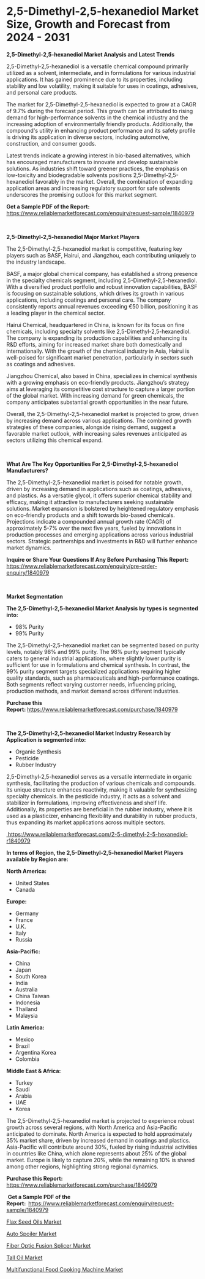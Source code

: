 <p><h1>2,5-Dimethyl-2,5-hexanediol Market Size, Growth and Forecast from 2024 - 2031</h1></p><p><strong>2,5-Dimethyl-2,5-hexanediol Market Analysis and Latest Trends</strong></p>
<p><p>2,5-Dimethyl-2,5-hexanediol is a versatile chemical compound primarily utilized as a solvent, intermediate, and in formulations for various industrial applications. It has gained prominence due to its properties, including stability and low volatility, making it suitable for uses in coatings, adhesives, and personal care products.</p><p>The market for 2,5-Dimethyl-2,5-hexanediol is expected to grow at a CAGR of 9.7% during the forecast period. This growth can be attributed to rising demand for high-performance solvents in the chemical industry and the increasing adoption of environmentally friendly products. Additionally, the compound's utility in enhancing product performance and its safety profile is driving its application in diverse sectors, including automotive, construction, and consumer goods.</p><p>Latest trends indicate a growing interest in bio-based alternatives, which has encouraged manufacturers to innovate and develop sustainable solutions. As industries shift toward greener practices, the emphasis on low-toxicity and biodegradable solvents positions 2,5-Dimethyl-2,5-hexanediol favorably in the market. Overall, the combination of expanding application areas and increasing regulatory support for safe solvents underscores the promising outlook for this market segment.</p></p>
<p><strong>Get a Sample PDF of the Report:&nbsp;</strong> <a href="https://www.reliablemarketforecast.com/enquiry/request-sample/1840979?utm_campaign=1144&utm_medium=2&utm_source=Github&utm_content=ia&utm_term=16102024&utm_id=25-dimethyl-25-hexanediol">https://www.reliablemarketforecast.com/enquiry/request-sample/1840979</a></p>
<p>&nbsp;</p>
<p><strong>2,5-Dimethyl-2,5-hexanediol Major Market Players</strong></p>
<p><p>The 2,5-Dimethyl-2,5-hexanediol market is competitive, featuring key players such as BASF, Hairui, and Jiangzhou, each contributing uniquely to the industry landscape. </p><p>BASF, a major global chemical company, has established a strong presence in the specialty chemicals segment, including 2,5-Dimethyl-2,5-hexanediol. With a diversified product portfolio and robust innovation capabilities, BASF is focusing on sustainable solutions, which drives its growth in various applications, including coatings and personal care. The company consistently reports annual revenues exceeding €50 billion, positioning it as a leading player in the chemical sector.</p><p>Hairui Chemical, headquartered in China, is known for its focus on fine chemicals, including specialty solvents like 2,5-Dimethyl-2,5-hexanediol. The company is expanding its production capabilities and enhancing its R&D efforts, aiming for increased market share both domestically and internationally. With the growth of the chemical industry in Asia, Hairui is well-poised for significant market penetration, particularly in sectors such as coatings and adhesives.</p><p>Jiangzhou Chemical, also based in China, specializes in chemical synthesis with a growing emphasis on eco-friendly products. Jiangzhou’s strategy aims at leveraging its competitive cost structure to capture a larger portion of the global market. With increasing demand for green chemicals, the company anticipates substantial growth opportunities in the near future.</p><p>Overall, the 2,5-Dimethyl-2,5-hexanediol market is projected to grow, driven by increasing demand across various applications. The combined growth strategies of these companies, alongside rising demand, suggest a favorable market outlook, with increasing sales revenues anticipated as sectors utilizing this chemical expand.</p></p>
<p>&nbsp;</p>
<p><strong>What Are The Key Opportunities For 2,5-Dimethyl-2,5-hexanediol Manufacturers?</strong></p>
<p><p>The 2,5-Dimethyl-2,5-hexanediol market is poised for notable growth, driven by increasing demand in applications such as coatings, adhesives, and plastics. As a versatile glycol, it offers superior chemical stability and efficacy, making it attractive to manufacturers seeking sustainable solutions. Market expansion is bolstered by heightened regulatory emphasis on eco-friendly products and a shift towards bio-based chemicals. Projections indicate a compounded annual growth rate (CAGR) of approximately 5-7% over the next five years, fueled by innovations in production processes and emerging applications across various industrial sectors. Strategic partnerships and investments in R&D will further enhance market dynamics.</p></p>
<p><strong>Inquire or Share Your Questions If Any Before Purchasing This Report:</strong> <a href="https://www.reliablemarketforecast.com/enquiry/pre-order-enquiry/1840979?utm_campaign=1144&utm_medium=2&utm_source=Github&utm_content=ia&utm_term=16102024&utm_id=25-dimethyl-25-hexanediol">https://www.reliablemarketforecast.com/enquiry/pre-order-enquiry/1840979</a></p>
<p>&nbsp;</p>
<p><strong>Market Segmentation</strong></p>
<p><strong>The 2,5-Dimethyl-2,5-hexanediol Market Analysis by types is segmented into:</strong></p>
<p><ul><li>98% Purity</li><li>99% Purity</li></ul></p>
<p><p>The 2,5-Dimethyl-2,5-hexanediol market can be segmented based on purity levels, notably 98% and 99% purity. The 98% purity segment typically caters to general industrial applications, where slightly lower purity is sufficient for use in formulations and chemical synthesis. In contrast, the 99% purity segment targets specialized applications requiring higher quality standards, such as pharmaceuticals and high-performance coatings. Both segments reflect varying customer needs, influencing pricing, production methods, and market demand across different industries.</p></p>
<p><strong>Purchase this Report:&nbsp;</strong><a href="https://www.reliablemarketforecast.com/purchase/1840979?utm_campaign=1144&utm_medium=2&utm_source=Github&utm_content=ia&utm_term=16102024&utm_id=25-dimethyl-25-hexanediol">https://www.reliablemarketforecast.com/purchase/1840979</a></p>
<p>&nbsp;</p>
<p><strong>The 2,5-Dimethyl-2,5-hexanediol Market Industry Research by Application is segmented into:</strong></p>
<p><ul><li>Organic Synthesis</li><li>Pesticide</li><li>Rubber Industry</li></ul></p>
<p><p>2,5-Dimethyl-2,5-hexanediol serves as a versatile intermediate in organic synthesis, facilitating the production of various chemicals and compounds. Its unique structure enhances reactivity, making it valuable for synthesizing specialty chemicals. In the pesticide industry, it acts as a solvent and stabilizer in formulations, improving effectiveness and shelf life. Additionally, its properties are beneficial in the rubber industry, where it is used as a plasticizer, enhancing flexibility and durability in rubber products, thus expanding its market applications across multiple sectors.</p></p>
<p><a href="https://www.reliablemarketforecast.com/2-5-dimethyl-2-5-hexanediol-r1840979?utm_campaign=1144&utm_medium=2&utm_source=Github&utm_content=ia&utm_term=16102024&utm_id=25-dimethyl-25-hexanediol">&nbsp;https://www.reliablemarketforecast.com/2-5-dimethyl-2-5-hexanediol-r1840979</a></p>
<p><strong>In terms of Region, the 2,5-Dimethyl-2,5-hexanediol Market Players available by Region are:</strong></p>
<p>
    <p> <strong> North America: </strong>
        <ul>
            <li>United States</li>
            <li>Canada</li>
        </ul>
        </p> 
    <p> <strong> Europe: </strong>
        <ul>
            <li>Germany</li>
            <li>France</li>
            <li>U.K.</li>
            <li>Italy</li>
            <li>Russia</li>
        </ul>
        </p> 
    <p> <strong> Asia-Pacific: </strong>
        <ul>
            <li>China</li>
            <li>Japan</li>
            <li>South Korea</li>
            <li>India</li>
            <li>Australia</li>
            <li>China Taiwan</li>
            <li>Indonesia</li>
            <li>Thailand</li>
            <li>Malaysia</li>
        </ul>
        </p> 
    <p> <strong> Latin America: </strong>
        <ul>
            <li>Mexico</li>
            <li>Brazil</li>
            <li>Argentina Korea</li>
            <li>Colombia</li>
        </ul>
        </p> 
    <p> <strong> Middle East & Africa: </strong>
        <ul>
            <li>Turkey</li>
            <li>Saudi</li>
            <li>Arabia</li>
            <li>UAE</li>
            <li>Korea</li>
        </ul>
    </p>
    </p>
<p><p>The 2,5-Dimethyl-2,5-hexanediol market is projected to experience robust growth across several regions, with North America and Asia-Pacific anticipated to dominate. North America is expected to hold approximately 35% market share, driven by increased demand in coatings and plastics. Asia-Pacific will contribute around 30%, fueled by rising industrial activities in countries like China, which alone represents about 25% of the global market. Europe is likely to capture 20%, while the remaining 10% is shared among other regions, highlighting strong regional dynamics.</p></p>
<p><strong>Purchase this Report: </strong><a href="https://www.reliablemarketforecast.com/purchase/1840979?utm_campaign=1144&utm_medium=2&utm_source=Github&utm_content=ia&utm_term=16102024&utm_id=25-dimethyl-25-hexanediol">https://www.reliablemarketforecast.com/purchase/1840979</a></p>
<p>&nbsp;<strong>Get a Sample PDF of the Report:&nbsp;&nbsp;</strong><a href="https://www.reliablemarketforecast.com/enquiry/request-sample/1840979?utm_campaign=1144&utm_medium=2&utm_source=Github&utm_content=ia&utm_term=16102024&utm_id=25-dimethyl-25-hexanediol">https://www.reliablemarketforecast.com/enquiry/request-sample/1840979</a></p>
<p><strong></strong></p>
<p><p><a href="https://www.linkedin.com/pulse/flax-seed-oils-revenue-growth-report-2024-2031-algocracy-xsegc?utm_campaign=1144&utm_medium=2&utm_source=Github&utm_content=ia&utm_term=16102024&utm_id=25-dimethyl-25-hexanediol">Flax Seed Oils Market</a></p><p><a href="https://www.linkedin.com/pulse/emerging-trends-auto-spoiler-market-global-outlook-future-5bxzf?utm_campaign=1144&utm_medium=2&utm_source=Github&utm_content=ia&utm_term=16102024&utm_id=25-dimethyl-25-hexanediol">Auto Spoiler Market</a></p><p><a href="https://issuu.com/reportprime-2/docs/fiber-optic-fusion-splicer-market-s_f4f0f957a0a4c6?utm_campaign=1144&utm_medium=2&utm_source=Github&utm_content=ia&utm_term=16102024&utm_id=25-dimethyl-25-hexanediol">Fiber Optic Fusion Splicer Market</a></p><p><a href="https://www.linkedin.com/pulse/tall-oil-industry-sector-market-dynamics-future-scenarios-2024-vatvc?utm_campaign=1144&utm_medium=2&utm_source=Github&utm_content=ia&utm_term=16102024&utm_id=25-dimethyl-25-hexanediol">Tall Oil Market</a></p><p><a href="https://issuu.com/reportprime-2/docs/multifunctional-food-cooking-machin_799165017dba4c?utm_campaign=1144&utm_medium=2&utm_source=Github&utm_content=ia&utm_term=16102024&utm_id=25-dimethyl-25-hexanediol">Multifunctional Food Cooking Machine Market</a></p></p>